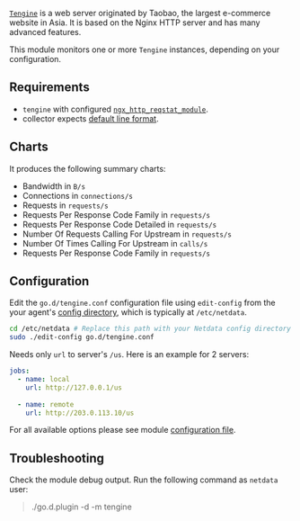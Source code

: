 

[`Tengine`](https://tengine.taobao.org/) is a web server originated by Taobao, the largest e-commerce website in Asia. It is based on the Nginx HTTP server and has many advanced features.

This module monitors one or more `Tengine` instances, depending on your configuration.

## Requirements

-   `tengine` with configured [`ngx_http_reqstat_module`](http://tengine.taobao.org/document/http_reqstat.html).
-   collector expects [default line format](http://tengine.taobao.org/document/http_reqstat.html).

## Charts

It produces the following summary charts:

-   Bandwidth in `B/s`
-   Connections in `connections/s`
-   Requests in `requests/s`
-   Requests Per Response Code Family in `requests/s`
-   Requests Per Response Code Detailed in `requests/s`
-   Number Of Requests Calling For Upstream in `requests/s`
-   Number Of Times Calling For Upstream in `calls/s`
-   Requests Per Response Code Family in `requests/s`

## Configuration

Edit the `go.d/tengine.conf` configuration file using `edit-config` from the your agent's [config
directory](/docs/agent/step-by-step/step-04#find-your-netdataconf-file), which is typically at `/etc/netdata`.

```bash
cd /etc/netdata # Replace this path with your Netdata config directory
sudo ./edit-config go.d/tengine.conf
```

Needs only `url` to server's `/us`. Here is an example for 2 servers:

```yaml
jobs:
  - name: local
    url: http://127.0.0.1/us
      
  - name: remote
    url: http://203.0.113.10/us
```

For all available options please see module [configuration file](https://github.com/netdata/go.d.plugin/blob/master/config/go.d/tengine.conf).

## Troubleshooting

Check the module debug output. Run the following command as `netdata` user:

> ./go.d.plugin -d -m tengine
